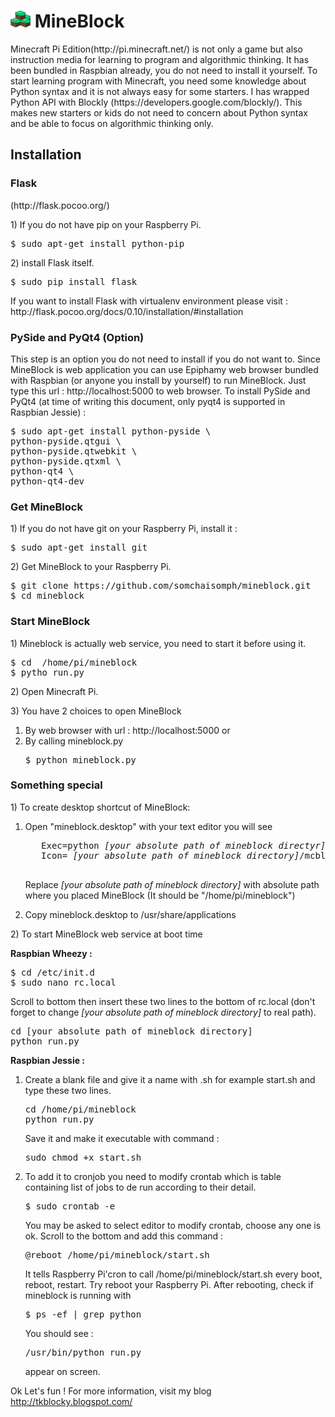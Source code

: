 <h1><img src="https://github.com/somchaisomph/mineblock/blob/master/mcblock/static/images/icons/mineblock.png" align="top"> MineBlock</h1>
<p>
Minecraft Pi Edition(http://pi.minecraft.net/) is not only a game but also instruction media for learning to program and algorithmic thinking. It has been bundled in Raspbian already, you do not need to install it yourself. To start learning program with Minecraft, you need some knowledge about Python syntax and it is not always easy for some starters. I has wrapped Python API with Blockly (https://developers.google.com/blockly/). This makes new starters or kids do not need to concern about Python syntax and be able to focus on algorithmic thinking only.
</p>
<h2>Installation</h2>
<h3>Flask</h3>(http://flask.pocoo.org/)
<p>1) If you do not have  pip on your Raspberry Pi.</p>
<pre>$ sudo apt-get install python-pip</pre>
<p>2) install Flask itself.</p>
<pre>$ sudo pip install flask</pre>
<p>If you want to install Flask with virtualenv environment please visit : http://flask.pocoo.org/docs/0.10/installation/#installation
</p>
<h3>PySide and PyQt4 (Option)</h3>
<p>
This step is an option you do not need to install if you do not want to. Since MineBlock is web application you can use Epiphamy web browser bundled with Raspbian (or anyone you install by yourself) to run MineBlock. Just type this url : http://localhost:5000 to web browser. To install PySide and PyQt4 (at time of writing this document, only pyqt4 is supported in Raspbian Jessie)  :
</p>
<pre>
$ sudo apt-get install python-pyside \
python-pyside.qtgui \
python-pyside.qtwebkit \
python-pyside.qtxml \
python-qt4 \
python-qt4-dev
</pre>

<h3>Get MineBlock</h3>
<p>1) If you do not have git on your Raspberry Pi, install it :</p>
<pre>
$ sudo apt-get install git
</pre>
<p>2) Get MineBlock to your Raspberry Pi.</p>
<pre>
$ git clone https://github.com/somchaisomph/mineblock.git
$ cd mineblock
</pre>
<h3>Start MineBlock</h3>
<p>
 1) Mineblock is actually web service, you need to start it before using it.
</p>
<pre>
$ cd  /home/pi/mineblock 
$ pytho run.py
</pre>
<p>
2) Open Minecraft Pi.
</p>
<p>
3) You have 2 choices to open MineBlock 
</p>
<ol>
<li>By web browser with url : http://localhost:5000   or </li>
<li>By calling mineblock.py
<pre>
$ python mineblock.py
</pre>
</li>
</ol>
<h3>Something special</h3>
<p>
1) To create desktop shortcut of MineBlock:
   <ol>
    <li> <p>Open "mineblock.desktop"  with your text editor you will see </p>
    <pre>
   Exec=python <i>[your absolute path of mineblock directyr]</i>/mineblock.py
   Icon= <i>[your absolute path of mineblock directory]</i>/mcblock/static/images/icons/mineblock.png 
  </pre>
   <p>
    Replace <i>[your absolute path of mineblock directory]</i> with absolute path where you placed MineBlock (It should be "/home/pi/mineblock")
   </p>
    </li>
    <li>
     Copy mineblock.desktop to /usr/share/applications
    </li>
  </ol>  
  </p>

<p>2) To start MineBlock web service at boot time </p>
<p><b>Raspbian Wheezy :</b></p>
<pre>
$ cd /etc/init.d
$ sudo nano rc.local
</pre>
<p>
Scroll to bottom then insert these two lines to the bottom of rc.local (don't forget to change <i>[your absolute path of mineblock directory]</i> to real path).
</p>
<pre>
cd [your absolute path of mineblock directory]
python run.py
</pre>
<p><b>Raspbian Jessie :</b></p>
<ol>
<li><p>
Create a blank file and give it a name with .sh  for example start.sh and type these two lines.
</p>
<pre>
cd /home/pi/mineblock
python run.py
</pre>
<p>
Save it and make it executable with command :
</p>
<pre>
sudo chmod +x start.sh
</pre>
<li>
To add it to cronjob you need to modify crontab which is table containing list of jobs to de run according to their detail.
<pre>
$ sudo crontab -e
</pre>
<p>
You may be asked to select editor to modify crontab, choose any one is ok. Scroll to the bottom and add this command :
</p>
<pre>
@reboot /home/pi/mineblock/start.sh
</pre>
<p>
It tells Raspberry Pi'cron to call /home/pi/mineblock/start.sh every boot, reboot, restart. Try reboot your Raspberry Pi. After rebooting, check if mineblock is running with 
</p>
<pre>
$ ps -ef | grep python
</pre>
<p>
You should see :
<pre>
/usr/bin/python run.py
</pre>
appear on screen. 
</p>
</li>
</ol>

Ok Let's fun !  For more information, visit my blog http://tkblocky.blogspot.com/
